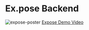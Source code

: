 # Ex.pose Backend
![expose-poster](https://github.com/2022-ex-pose/Expose-Backend/assets/65644373/0e15804a-e045-472e-ad75-228a5f815114)
[Expose Demo Video](https://youtu.be/FWR8aQnoqdU?si=3FGrJ-B0On5IqHcB)
